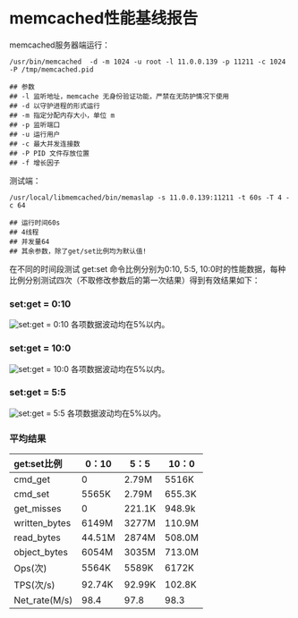 # memcached性能基线报告

memcached服务器端运行：

```shell
/usr/bin/memcached  -d -m 1024 -u root -l 11.0.0.139 -p 11211 -c 1024 -P /tmp/memcached.pid

## 参数
## -l 监听地址，memcache 无身份验证功能，严禁在无防护情况下使用
## -d 以守护进程的形式运行
## -m 指定分配内存大小，单位 m
## -p 监听端口
## -u 运行用户
## -c 最大并发连接数
## -P PID 文件存放位置
## -f 增长因子
```



测试端：

```shell
/usr/local/libmemcached/bin/memaslap -s 11.0.0.139:11211 -t 60s -T 4 -c 64

## 运行时间60s
## 4线程
## 并发量64
## 其余参数，除了get/set比例均为默认值!
```

在不同的时间段测试 get:set 命令比例分别为0:10, 5:5, 10:0时的性能数据，每种比例分别测试四次（不取修改参数后的第一次结果）得到有效结果如下：

### set:get = 0:10
![set:get = 0:10](https://images.gitee.com/uploads/images/2021/0718/202418_38345f1f_5224942.png "0比10.png")
各项数据波动均在5%以内。

### set:get = 10:0
![set:get = 10:0](https://images.gitee.com/uploads/images/2021/0718/202108_2ed73604_5224942.png "10比0.png")
各项数据波动均在5%以内。

### set:get = 5:5
![set:get = 5:5](https://images.gitee.com/uploads/images/2021/0718/202222_5ee63089_5224942.png "5比5.png")
各项数据波动均在5%以内。

### 平均结果
| get:set比例   | 0：10      | 5：5       | 10：0      |
| :------------ | ---------- | ---------- | ---------- |
| cmd_get       | 0          | 2.79M      | 5516K      |
| cmd_set       | 5565K      | 2.79M      | 655.3K     |
| get_misses    | 0          | 221.1K     | 948.9k     |
| written_bytes | 6149M      | 3277M      | 110.9M     |
| read_bytes    | 44.51M     | 2874M      | 508.0M     |
| object_bytes  | 6054M      | 3035M      | 713.0M     |
| Ops(次)       | 5564K      | 5589K      | 6172K      |
| TPS(次/s)     | 92.74K     | 92.99K     | 102.8K     |
| Net_rate(M/s) | 98.4       | 97.8       | 98.3       |

